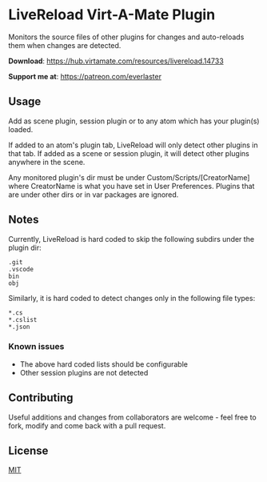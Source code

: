 # LiveReload Virt-A-Mate Plugin

Monitors the source files of other plugins for changes and auto-reloads them when changes are detected.

**Download**: https://hub.virtamate.com/resources/livereload.14733

**Support me at**: https://patreon.com/everlaster

## Usage

Add as scene plugin, session plugin or to any atom which has your plugin(s) loaded.

If added to an atom's plugin tab, LiveReload will only detect other plugins in that tab. If added as a scene or session plugin, it will detect other plugins anywhere in the scene.

Any monitored plugin's dir must be under Custom/Scripts/[CreatorName] where CreatorName is what you have set in User Preferences. Plugins that are under other dirs or in var packages are ignored.

## Notes

Currently, LiveReload is hard coded to skip the following subdirs under the plugin dir:

    .git
    .vscode
    bin
    obj

Similarly, it is hard coded to detect changes only in the following file types:

    *.cs
    *.cslist
    *.json

### Known issues

- The above hard coded lists should be configurable
- Other session plugins are not detected

## Contributing

Useful additions and changes from collaborators are welcome - feel free to fork, modify and come back with a pull request.

## License

[MIT](LICENSE)
